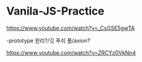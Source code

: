 # Vanila-JS-Practice

https://www.youtube.com/watch?v=_CsGSE5gwTA

-prototype 원리?/깃 푸쉬 풀/axion?

https://www.youtube.com/watch?v=ZRCYz0VkNn4
